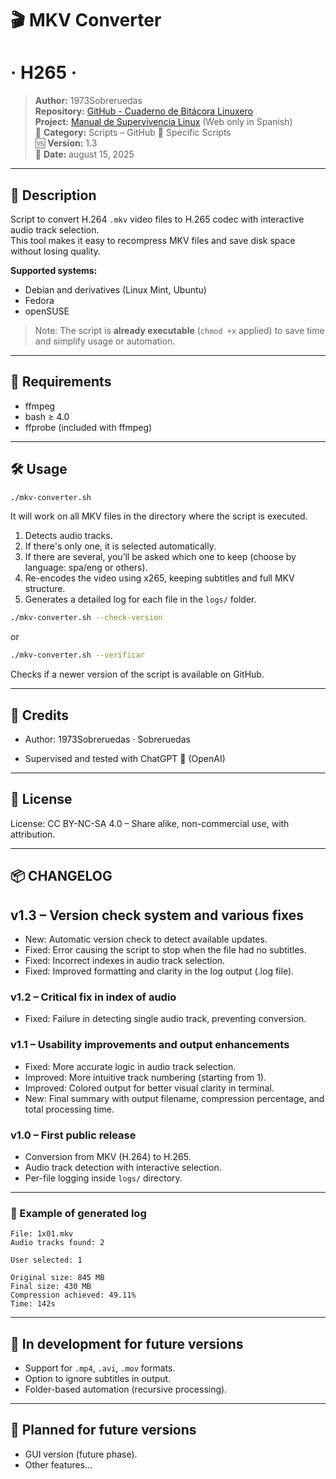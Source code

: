 # 🎬 **MKV Converter**
# · H265 ·

> **Author:** 1973Sobreruedas  
> **Repository:** [GitHub - Cuaderno de Bitácora Linuxero](https://github.com/1973Sobreruedas/Cuaderno-Bitacora-Linuxero-1973Sobreruedas)  
> **Project:** [Manual de Supervivencia Linux](https://manualdesupervivenciaLinux.com) (Web only in Spanish)  
> 📁 **Category:** Scripts – GitHub 🎯 Specific Scripts  
> 🆚 **Version:** 1.3  
> 📅 **Date:** august 15, 2025

---

## 🧾 Description

Script to convert H.264 `.mkv` video files to H.265 codec with interactive audio track selection.  
This tool makes it easy to recompress MKV files and save disk space without losing quality.

**Supported systems:**

- Debian and derivatives (Linux Mint, Ubuntu)
- Fedora
- openSUSE

> Note: The script is **already executable** (`chmod +x` applied) to save time and simplify usage or automation.

---

## 🔧 Requirements

- ffmpeg  
- bash ≥ 4.0  
- ffprobe (included with ffmpeg)

---

## 🛠️ Usage

```bash
./mkv-converter.sh
```

It will work on all MKV files in the directory where the script is executed.

1. Detects audio tracks.
2. If there's only one, it is selected automatically.
3. If there are several, you’ll be asked which one to keep (choose by language: spa/eng or others).
4. Re-encodes the video using x265, keeping subtitles and full MKV structure.
5. Generates a detailed log for each file in the `logs/` folder.

```bash
./mkv-converter.sh --check-version
```
or
```bash
./mkv-converter.sh --verificar
```
Checks if a newer version of the script is available on GitHub.

---

## 🤝 Credits

- Author: 1973Sobreruedas · Sobreruedas

- Supervised and tested with ChatGPT 🧠 (OpenAI)

---

## 📜 License

License: CC BY-NC-SA 4.0 – Share alike, non-commercial use, with attribution.

---

## 📦 CHANGELOG

## v1.3 – Version check system and various fixes

- New: Automatic version check to detect available updates.
- Fixed: Error causing the script to stop when the file had no subtitles.
- Fixed: Incorrect indexes in audio track selection.
- Fixed: Improved formatting and clarity in the log output (.log file).

### v1.2 – Critical fix in index of audio

- Fixed: Failure in detecting single audio track, preventing conversion.

### v1.1 – Usability improvements and output enhancements

- Fixed: More accurate logic in audio track selection.
- Improved: More intuitive track numbering (starting from 1).
- Improved: Colored output for better visual clarity in terminal.
- New: Final summary with output filename, compression percentage, and total processing time.

### v1.0 – First public release

- Conversion from MKV (H.264) to H.265.
- Audio track detection with interactive selection.
- Per-file logging inside `logs/` directory.

---

### 🧾 Example of generated log

```
File: 1x01.mkv
Audio tracks found: 2

User selected: 1

Original size: 845 MB
Final size: 430 MB
Compression achieved: 49.11%
Time: 142s
```

---

## 🧪 In development for future versions

- Support for `.mp4`, `.avi`, `.mov` formats.
- Option to ignore subtitles in output.
- Folder-based automation (recursive processing).

---

## 🚀 Planned for future versions

- GUI version (future phase).
- Other features...
